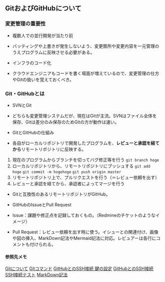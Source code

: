 ## GitおよびGitHubについて

### 変更管理の重要性
- 複数人での並行開発が当たり前
 - バッティングや上書きが発生しないよう、変更箇所や変更内容を一元管理のうえプログラムに反映させる必要がある。

- インフラのコード化
 - クラウドエンジニアもコードを書く場面が増えているので、変更管理の仕方やGitの扱いを覚えておくべき。

### Git・GitHubとは
- SVNとGit
 - どちらも変更管理システムだが、現在はGitが主流。SVNはファイル全体を保存、Gitは差分のみ保存のためGitの方が動作は速い。

- GitとGitHubの仕組み
 - 各自がローカルリポジトリで開発したプログラムを、**レビューと承認を経てから**リモートリポジトリに反映する。
  1. 現在のプログラムからブランチを切ってバグ修正等を行う `git branch hoge`
  2. ローカルリポジトリから、リモートリポジトリにプッシュする `git add hoge` `git commit -m hogehoge` `git push origin master`
  3. リモートリポジトリ上で、プルリクエストを行う（＝レビュー依頼を出す）
  4. レビューと承認を経てから、承認者によってマージを行う
 - Gitと互換性のあるリモートリポジトリがGitHub。

- GitHubのIssueとPull Request
 - Issue：課題や修正点を記録しておくもの。（Redmineのチケットのようなイメージ）
 - Pull Request：レビュー依頼を出す時に使う。イシューとの関連付け、画像や図の挿入、MarkDown記法やMermaid記法に対応。レビュアーは各行にコメントも付けられる。

#### 参照先メモ
[Gitについて](https://www.sejuku.net/blog/8224)
[Gitコマンド](https://www.sejuku.net/blog/5816)
[GitHubとのSSH接続 鍵の設定](https://docs.github.com/ja/authentication/connecting-to-github-with-ssh/adding-a-new-ssh-key-to-your-github-account)
[GitHubとのSSH接続 SSH接続テスト](https://docs.github.com/ja/authentication/connecting-to-github-with-ssh/testing-your-ssh-connection)
[MarkDown記法](https://qiita.com/tbpgr/items/989c6badefff69377da7)

